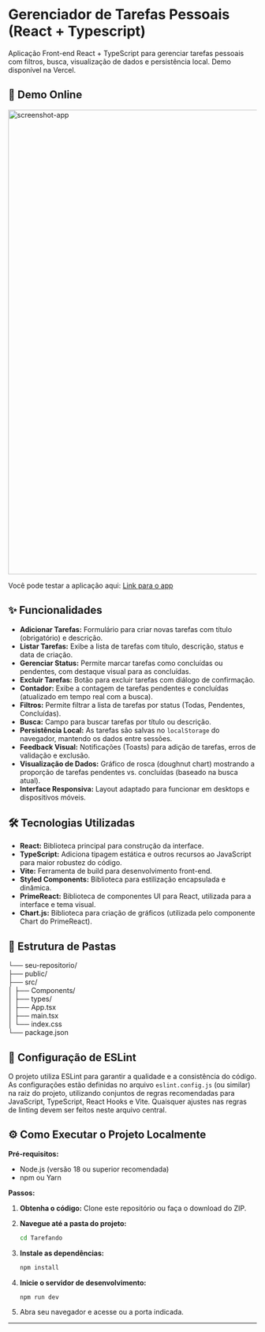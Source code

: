 # Gerenciador de Tarefas Pessoais (React + Typescript)

Aplicação Front-end React + TypeScript para gerenciar tarefas pessoais com filtros, busca, visualização de dados e persistência local. Demo disponível na Vercel.

## 🚀 Demo Online

<img width="1160" height="941" alt="screenshot-app" src="https://github.com/user-attachments/assets/5a647cbe-d4b9-4682-9bcf-513fb11189fe" />

Você pode testar a aplicação aqui: [Link para o app](https://tarefando-gamma.vercel.app/)

## ✨ Funcionalidades

* **Adicionar Tarefas:** Formulário para criar novas tarefas com título (obrigatório) e descrição.
* **Listar Tarefas:** Exibe a lista de tarefas com título, descrição, status e data de criação.
* **Gerenciar Status:** Permite marcar tarefas como concluídas ou pendentes, com destaque visual para as concluídas.
* **Excluir Tarefas:** Botão para excluir tarefas com diálogo de confirmação.
* **Contador:** Exibe a contagem de tarefas pendentes e concluídas (atualizado em tempo real com a busca).
* **Filtros:** Permite filtrar a lista de tarefas por status (Todas, Pendentes, Concluídas).
* **Busca:** Campo para buscar tarefas por título ou descrição.
* **Persistência Local:** As tarefas são salvas no `localStorage` do navegador, mantendo os dados entre sessões.
* **Feedback Visual:** Notificações (Toasts) para adição de tarefas, erros de validação e exclusão.
* **Visualização de Dados:** Gráfico de rosca (doughnut chart) mostrando a proporção de tarefas pendentes vs. concluídas (baseado na busca atual).
* **Interface Responsiva:** Layout adaptado para funcionar em desktops e dispositivos móveis.


## 🛠️ Tecnologias Utilizadas

* **React:** Biblioteca principal para construção da interface.
* **TypeScript:** Adiciona tipagem estática e outros recursos ao JavaScript para maior robustez do código.
* **Vite:** Ferramenta de build para desenvolvimento front-end.
* **Styled Components:** Biblioteca para estilização encapsulada e dinâmica.
* **PrimeReact:** Biblioteca de componentes UI para React, utilizada para a interface e tema visual.
* **Chart.js:** Biblioteca para criação de gráficos (utilizada pelo componente Chart do PrimeReact).


## 📁 Estrutura de Pastas

└── seu-repositorio/   
    ├── public/    
    ├── src/  
    │ ├── Components/     
    │ ├── types/          
    │ ├── App.tsx        
    │ ├── main.tsx        
    │ └── index.css          
    └── package.json              

## 🔧 Configuração de ESLint

O projeto utiliza ESLint para garantir a qualidade e a consistência do código. As configurações estão definidas no arquivo `eslint.config.js` (ou similar) na raiz do projeto, utilizando conjuntos de regras recomendadas para JavaScript, TypeScript, React Hooks e Vite. Quaisquer ajustes nas regras de linting devem ser feitos neste arquivo central.

## ⚙️ Como Executar o Projeto Localmente

**Pré-requisitos:**

* Node.js (versão 18 ou superior recomendada)
* npm ou Yarn

**Passos:**

1.  **Obtenha o código:** Clone este repositório ou faça o download do ZIP.

2.  **Navegue até a pasta do projeto:**
    ```bash
    cd Tarefando
    ``` 

3.  **Instale as dependências:**
    ```bash
    npm install
    ```

4.  **Inicie o servidor de desenvolvimento:**
    ```bash
    npm run dev
    ```

5.  Abra seu navegador e acesse ou a porta indicada.

---
